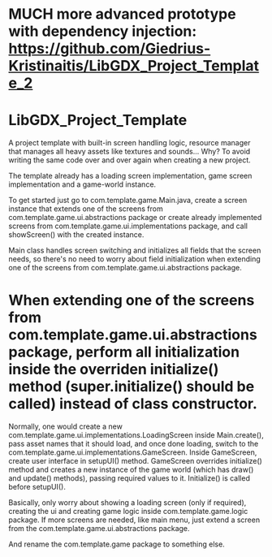 # MUCH more advanced prototype with dependency injection: https://github.com/Giedrius-Kristinaitis/LibGDX_Project_Template_2

# LibGDX_Project_Template
A project template with built-in screen handling logic, resource manager that manages all heavy assets like textures and sounds... Why? To avoid writing the same code over and over again when creating a new project.

The template already has a loading screen implementation, game screen implementation and a game-world instance. 

To get started just go to com.template.game.Main.java, create a screen instance that extends one of the screens from com.template.game.ui.abstractions package or create already implemented screens from com.template.game.ui.implementations package, and call showScreen() with the created instance. 

Main class handles screen switching and initializes all fields that the screen needs, so there's no need to worry about field initialization when extending one of the screens from com.template.game.ui.abstractions package.

# When extending one of the screens from com.template.game.ui.abstractions package, perform all initialization inside the overriden initialize() method (super.initialize() should be called) instead of class constructor.

Normally, one would create a new com.template.game.ui.implementations.LoadingScreen inside Main.create(), pass asset names that it should load, and once done loading, switch to the com.template.game.ui.implementations.GameScreen. Inside GameScreen, create user interface in setupUI() method. GameScreen overrides initialize() method and creates a new instance of the game world (which has draw() and update() methods), passing required values to it. Initialize() is called before setupUI().

Basically, only worry about showing a loading screen (only if required), creating the ui and creating game logic inside com.template.game.logic package. If more screens are needed, like main menu, just extend a screen from the com.template.game.ui.abstractions package.

And rename the com.template.game package to something else.
